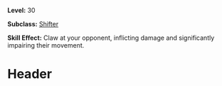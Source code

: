 <!-- TITLE: Skill: Lynx Rake -->
<!-- SUBTITLE:  -->

**Level:** 30

**Subclass:** [Shifter](shifter)

**Skill Effect:** Claw at your opponent, inflicting damage and significantly impairing their movement.

# Header